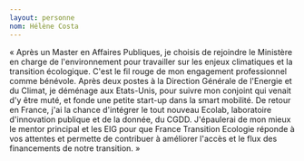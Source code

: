 ```yaml
---
layout: personne
nom: Hélène Costa
---
```


« Après un Master en Affaires Publiques, je choisis de rejoindre le Ministère en charge de l'environnement pour travailler sur les enjeux climatiques et la transition écologique. C'est le fil rouge de mon engagement professionnel comme bénévole. Après deux postes à la Direction Générale de l'Energie et du Climat, je déménage aux Etats-Unis, pour suivre mon conjoint qui venait d'y être muté, et fonde une petite start-up dans la smart mobilité. De retour en France, j'ai la chance d'intégrer le tout nouveau Ecolab, laboratoire d'innovation publique et de la donnée, du CGDD. J'épaulerai de mon mieux le mentor principal et les EIG pour que France Transition Ecologie réponde à vos attentes et permette de contribuer à améliorer l'accès et le flux des financements de notre transition. »
